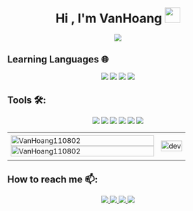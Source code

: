 
<h1 align="center">Hi , I'm VanHoang <img src="https://media.giphy.com/media/hvRJCLFzcasrR4ia7z/giphy.gif" width="35"></h1>
<p align="center">
  <a href="https://github.com/DenverCoder1/readme-typing-svg"><img src="https://readme-typing-svg.herokuapp.com?lines=Software+Development+Student;From+Vietnam;I+Always+Learning+New+Things;This+is+MY+RESUME;&center=true&width=500&height=50"></a>
</p>


## Learning Languages 🌐
<p align="center">
<img src="https://img.icons8.com/color/48/000000/c-programming.png"/>
<img src="https://img.icons8.com/color/48/000000/c-plus-plus-logo.png"/>
<img src="https://img.icons8.com/color/48/000000/c-sharp-logo.png"/>
<img src="https://img.icons8.com/external-flaticons-flat-flat-icons/64/000000/external-java-computer-programming-flaticons-flat-flat-icons.png"/>
</p>


## Tools 🛠️:
<p align="center">
  <img src="https://img.icons8.com/color/48/000000/visual-studio-2019.png"/>
  <img src="https://img.icons8.com/ios-filled/48/000000/java-eclipse.png"/>
  <img src="https://img.icons8.com/color/48/000000/mysql-logo.png"/>
  <img src="https://img.icons8.com/color/48/000000/git.png"/>
  <img src="https://img.icons8.com/color/48/000000/github-2.png"/>
  <img src="https://img.icons8.com/color/48/000000/visual-studio-code-2019.png"/>
</p>

<table style="width:100%;">
  <tr>
    <td>
      <img src="https://github-readme-stats.vercel.app/api/top-langs/?username=VanHoang110802&bg_color=FFFFFF00&text_color=179fa3&layout=compact&hide=CSS&langs_count=10&custom_title=Most%20Used%20Languages:" alt="VanHoang110802" width="100%"/>
      <img src="https://github-readme-stats.vercel.app/api?username=VanHoang110802&bg_color=FFFFFF00&text_color=179fa3&show_icons=true&count_private=true&include_all_commits=true&custom_title=VanHoang%20GitHub%20Start:" alt="VanHoang110802" width="100%"/>
    </td>
    <td>
      <p align="center"> 
        <img src="https://i.imgur.com/MvMxQ1a.gif" alt="dev" width="100%"/>
      </p>
    </td>
  </tr>
</table>


## How to reach me 📫:
<p align="center">
  <a href="https://www.facebook.com/vanhoang0802" alt="Facebook">
    <img src="https://img.icons8.com/fluent/48/000000/facebook-new.png" target="_blank" />
  </a> 
  <a href="https://github.com/VanHoang110802" alt="Github">
    <img src="https://img.icons8.com/fluent/48/000000/github.png"/>
  </a> 
  <a href="https://www.youtube.com/channel/UCIMZK1H6NV8qYBjbWT_ryhQ" alt="Youtube channel" target="_blank" >
    <img src="https://img.icons8.com/fluent/48/000000/youtube-play.png"/>
  </a>
  <a href="mailto:tvh110802@gmail.com" alt="Email">
    <img src="https://img.icons8.com/fluent/48/000000/mailing.png"/>
  </a>
</p>
